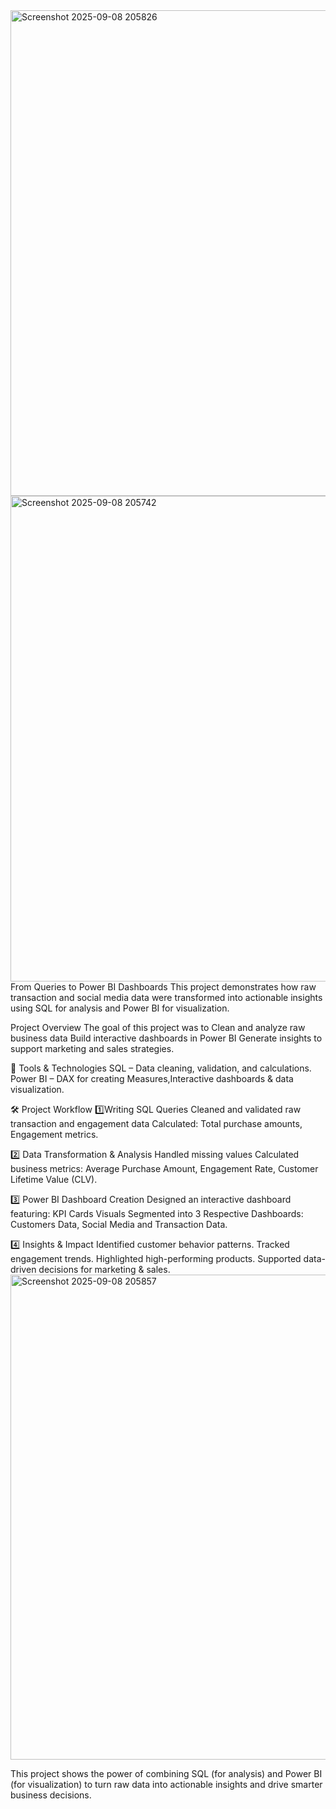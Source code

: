 <img width="1699" height="777" alt="Screenshot 2025-09-08 205826" src="https://github.com/user-attachments/assets/8caf9817-2918-4173-a692-0dae8b5fdb9d" />
<img width="1711" height="777" alt="Screenshot 2025-09-08 205742" src="https://github.com/user-attachments/assets/6367e300-7ac1-4509-8c5e-fe70c1ad2de6" />
From Queries to Power BI Dashboards
This project demonstrates how raw transaction and social media data were transformed into actionable insights using SQL for analysis and Power BI for visualization.

 Project Overview
The goal of this project was to Clean and analyze raw business data Build interactive dashboards in Power BI Generate insights to support marketing and sales strategies.

🔧 Tools & Technologies
SQL – Data cleaning, validation, and calculations.
Power BI – DAX for creating Measures,Interactive dashboards & data visualization.

🛠️ Project Workflow
1️⃣Writing SQL Queries
Cleaned and validated raw transaction and engagement data Calculated: Total purchase amounts, Engagement metrics.


2️⃣ Data Transformation & Analysis 
Handled missing values Calculated business metrics:
Average Purchase Amount, Engagement Rate, Customer Lifetime Value (CLV).


3️⃣ Power BI Dashboard Creation
Designed an interactive dashboard featuring:
KPI Cards
Visuals Segmented into 3 Respective Dashboards: Customers Data, Social Media and  Transaction Data.

4️⃣ Insights & Impact
Identified customer behavior patterns.
Tracked engagement trends.
Highlighted high-performing products.
Supported data-driven decisions for marketing & sales.<img width="1586" height="776" alt="Screenshot 2025-09-08 205857" src="https://github.com/user-attachments/assets/7f80e0bd-5cc4-4bcf-accb-a84916c9a893" />


This project shows the power of combining SQL (for analysis) and Power BI (for visualization) to turn raw data into actionable insights and drive smarter business decisions.
